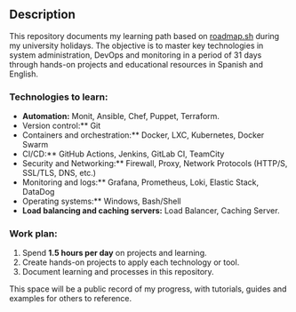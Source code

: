 ## Description
This repository documents my learning path based on [roadmap.sh](https://roadmap.sh/r/vacationroadmap) during my university holidays. The objective is to master key technologies in system administration, DevOps and monitoring in a period of 31 days through hands-on projects and educational resources in Spanish and English.  

### Technologies to learn:  
- **Automation:** Monit, Ansible, Chef, Puppet, Terraform.  
- Version control:** Git  
- Containers and orchestration:** Docker, LXC, Kubernetes, Docker Swarm  
- CI/CD:** GitHub Actions, Jenkins, GitLab CI, TeamCity  
- Security and Networking:** Firewall, Proxy, Network Protocols (HTTP/S, SSL/TLS, DNS, etc.)  
- Monitoring and logs:** Grafana, Prometheus, Loki, Elastic Stack, DataDog  
- Operating systems:** Windows, Bash/Shell  
- **Load balancing and caching servers:** Load Balancer, Caching Server.  

### Work plan:  
1. Spend **1.5 hours per day** on projects and learning.  
2. Create hands-on projects to apply each technology or tool.  
3. Document learning and processes in this repository.  

This space will be a public record of my progress, with tutorials, guides and examples for others to reference.  
